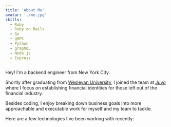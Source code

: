```yaml
---
title: 'About Me'
avatar: './me.jpg'
skills:
  - Ruby
  - Ruby on Rails
  - Go
  - gRPC
  - Python
  - graphQL
  - Node.js
  - Express
---
```


Hey! I'm a backend engineer from New York City.

Shortly after graduating from [Wesleyan University](https://www.wesleyan.edu/), I joined the team at [Juvo](https://www.juvo.com/) where I focus on establishing financial identities for those left out of the financial industry.

Besides coding, I enjoy breaking down business goals into more approachable and executable work for myself and my team to tackle.

Here are a few technologies I've been working with recently:
